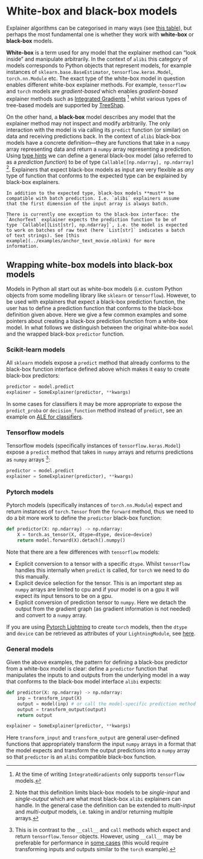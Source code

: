# White-box and black-box models

Explainer algorithms can be categorised in many ways (see [this
table](algorithms.md#model-explanations)), but perhaps the most
fundamental one is whether they work with **white-box** or **black-box**
models.

**White-box** is a term used for any model that the explainer method can
“look inside” and manipulate arbitrarily. In the context of `alibi`
this category of models corresponds to Python objects that represent
models, for example instances of `sklearn.base.BaseEstimator`,
`tensorflow.keras.Model`, `torch.nn.Module` etc. The exact type of
the white-box model in question enables different white-box explainer
methods. For example, `tensorflow` and `torch` models are
*gradient-based* which enables *gradient-based* explainer methods such
as [Integrated Gradients](../methods/IntegratedGradients.ipynb)  [^id4]
whilst various types of tree-based models are supported by
[TreeShap](../methods/TreeSHAP.ipynb).

On the other hand, a **black-box** model describes any model that the
explainer method may not inspect and modify arbitrarily. The only
interaction with the model is via calling its `predict` function (or
similar) on data and receiving predictions back. In the context of
`alibi` black-box models have a concrete definition—they are functions
that take in a `numpy` array representing data and return a `numpy`
array representing a prediction. Using [type
hints](https://docs.python.org/3/library/typing.html) we can define a
general black-box model (also referred to as a *prediction function*) to
be of type `Callable[[np.ndarray], np.ndarray]` [^id5]. Explainers
that expect black-box models as input are very flexible as *any* type of
function that conforms to the expected type can be explained by
black-box explainers.

```{note}
In addition to the expected type, black-box models **must** be
compatible with batch prediction. I.e. `alibi` explainers assume
that the first dimension of the input array is always batch.
```

```{warning}
There is currently one exception to the black-box interface: the
`AnchorText` explainer expects the prediction function to be of
type `Callable[[List[str], np.ndarray]`, i.e. the model is expected
to work on batches of raw text (here `List[str]` indicates a batch
of text strings). See [this
example](../examples/anchor_text_movie.nblink) for more
information.
```

## Wrapping white-box models into black-box models

Models in Python all start out as white-box models (i.e. custom Python
objects from some modelling library like `sklearn` or `tensorflow`).
However, to be used with explainers that expect a black-box prediction
function, the user has to define a prediction function that conforms to
the black-box definition given above. Here we give a few common examples
and some pointers about creating a black-box prediction function from a
white-box model. In what follows we distinguish between the original
white-box `model` and the wrapped black-box `predictor` function.

### Scikit-learn models

All `sklearn` models expose a `predict` method that already conforms
to the black-box function interface defined above which makes it easy to
create black-box predictors:

```python
predictor = model.predict
explainer = SomeExplainer(predictor, **kwargs)
```

In some cases for classifiers it may be more appropriate to expose the
`predict_proba` or `decision_function` method instead of
`predict`, see an example on [ALE for
classifiers](../examples/ale_classification.nblink).

### Tensorflow models

Tensorflow models (specifically instances of `tensorflow.keras.Model`)
expose a `predict` method that takes in `numpy` arrays and returns
predictions as `numpy` arrays [^id6]:

```python
predictor = model.predict
explainer = SomeExplainer(predictor), **kwargs)
```

### Pytorch models

Pytorch models (specifically instances of `torch.nn.Module`) expect
and return instances of `torch.Tensor` from the `forward` method,
thus we need to do a bit more work to define the `predictor` black-box
function:

```python
def predictor(X: np.ndarray) -> np.ndarray:
    X = torch.as_tensor(X, dtype=dtype, device=device)
    return model.forward(X).detach().numpy()
```

Note that there are a few differences with `tensorflow` models: 

- Explicit conversion to a tensor with a specific `dtype`. Whilst
`tensorflow` handles this internally when `predict` is called, for
`torch` we need to do this manually. 
- Explicit device selection for the tensor. This is an important step as `numpy` arrays are limited to
cpu and if your model is on a gpu it will expect its input tensors to be
on a gpu. 
- Explicit conversion of prediction tensor to `numpy`. Here
we detach the output from the gradient graph (as gradient information is
not needed) and convert to a `numpy` array.

If you are using [Pytorch Lightning](https://www.pytorchlightning.ai)
to create `torch` models, then the `dtype` and `device` can be
retrieved as attributes of your `LightningModule`, see
[here](https://pytorch-lightning.readthedocs.io/en/latest/common/lightning_module.html).

### General models

Given the above examples, the pattern for defining a black-box predictor
from a white-box model is clear: define a `predictor` function that
manipulates the inputs to and outputs from the underlying model in a way
that conforms to the black-box model interface `alibi` expects:

```python
def predictor(X: np.ndarray) -> np.ndarray:
    inp = transform_input(X)
    output = model(inp) # or call the model-specific prediction method
    output = transform_output(output)
    return output

explainer = SomeExplainer(predictor, **kwargs)
```

Here `transform_input` and `transform_output` are general
user-defined functions that appropriately transform the input `numpy`
arrays in a format that the model expects and transform the output
predictions into a `numpy` array so that `predictor` is an `alibi`
compatible black-box function.

[^id4]: At the time of writing `IntegratedGradients` only supports
    `tensorflow` models.

[^id5]: Note that this definition limits black-box models to be
    *single-input* and *single-output* which are what most black-box
    `alibi` explainers can handle. In the general case the definition
    can be extended to *multi-input* and *multi-output* models,
    i.e. taking in and/or returning multiple arrays.

[^id6]: This is in contrast to the `__call__` and `call` methods which
    expect and return `tensorflow.Tensor` objects. However, using
    `__call__` may be preferable for performance in [some
    cases](https://www.tensorflow.org/api_docs/python/tf/keras/Model#predict)
    (this would require transforming inputs and outputs similar to the
    `torch` example).
